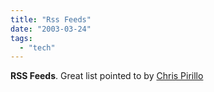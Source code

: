 ```yaml
---
title: "Rss Feeds"
date: "2003-03-24"
tags: 
  - "tech"
---
```


**RSS Feeds**. Great list pointed to by [Chris Pirillo](http://chris.pirillo.com/archives/2003_03.html#004373)
